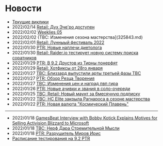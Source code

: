 # Новости

- [Текущие виклики](Weekly-Template.md)
- 2022/02/14 [Retail: Дух Эче'ро доступен](325950.md)
- 2022/02/02 [Weeklies 05](Weekly-05.md)
- 2022/02/02 {TBC: Изменения сезона мастерства](325843.md)
- 2022/02/01 [Retail: Лунныый фестиваль 2022](325815.md)
- 2022/01/30 [PTR: Новые наплечи диетолога](325725.md)
- 2022/01/30 [Retail: Raider.io тестирует новую систему поиска соратников](325797.md)
- 2022/01/29 [PTR: В 9.2 Друстов из Тирны понерфят](325800.md)
- 2022/01/29 [Retail: Хотфиксы от 28го января](325802.md)
- 2022/01/27 [TBC: Близзард выпустили арты третьей фазы TBC](325786.md)
- 2022/01/27 [PTR: Обзор Резца Творения](../Guides/325762.md)
- 2022/01/27 [TBC: Изменения цен и наград пвп гира](325761.md)
- 2022/01/26 [PTR: Новые ачивки и звания в соло-очереди](325751.md)
- 2022/01/25 [TBC: Retail: Новый маунт за 6месячную подписку](325729.md)
- 2022/01/22 [TBC: HC Elite закрыла Рагнароса в сезоне мастерства](325709.md)
- 2022/01/22 [PTR: Новая валюта "Космический Плавень"](325707.md)

---
- 2022/01/18 [GamesBeat Interview with Bobby Kotick Explains Motives for Selling Activision Blizzard to Microsoft](325656.md)
- 2022/01/18 [TBC: Нерф Дара Стремительной Мысли](325638.md)  
- 2022/01/18 [PTR: Разрушитель Миров Ирис](325607.md)  
- [Расписание тестирования на 9.2 PTR](PTR-9.2-Testing-Schedule.md)